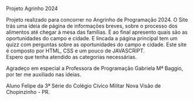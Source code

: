 Projeto Agrinho 2024

Projeto realizado para concorrer no Angrinho de Programação 2024.
O Site trás uma ideia de página de informações breves, sobre o processo dos alimentos até chegar à mesa das famílias. E ao final apresento quais são as oportunidades do campo e cidade. E lincada a página principal tem um quizz com perguntas sobre as oportunidades do campo e cidade. 
Este site é composto por HTML, CSS e um pouco de JAVASCRIPT.  
Espero que tenha atendido as categorias necessárias.

Agradeço em especial a Professora de Programação Gabriela Mª Baggio, por ter me auxiliado nas ideias.


Aluno Felipe da 3ª Série do Colégio Cívico Militar Nova Visão de Chopinzinho - PR.
